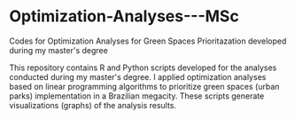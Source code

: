 # Optimization-Analyses---MSc
Codes for Optimization Analyses for Green Spaces Prioritazation developed during my master's degree

This repository contains R and Python scripts developed for the analyses conducted during my master's degree. 
I applied optimization analyses based on linear programming algorithms to prioritize green spaces (urban parks) implementation in a Brazilian megacity.
These scripts generate visualizations (graphs) of the analysis results.
